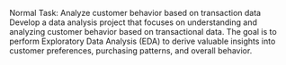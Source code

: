 Normal Task:
Analyze customer behavior based on transaction data
Develop a data analysis project that focuses on understanding and analyzing
customer behavior based on transactional data. The goal is to perform Exploratory
Data Analysis (EDA) to derive valuable insights into customer preferences,
purchasing patterns, and overall behavior.
